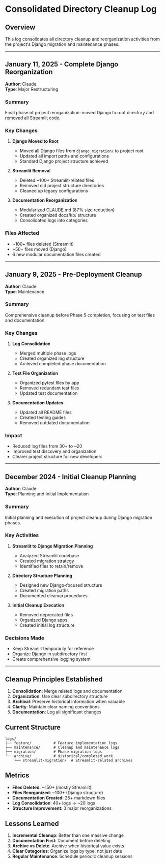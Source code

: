 # Consolidated Directory Cleanup Log

## Overview
This log consolidates all directory cleanup and reorganization activities from the project's Django migration and maintenance phases.

---

## January 11, 2025 - Complete Django Reorganization

**Author**: Claude  
**Type**: Major Restructuring

### Summary
Final phase of project reorganization: moved Django to root directory and removed all Streamlit code.

### Key Changes
1. **Django Moved to Root**
   - Moved all Django files from `django_migration/` to project root
   - Updated all import paths and configurations
   - Standard Django project structure achieved

2. **Streamlit Removal**
   - Deleted ~100+ Streamlit-related files
   - Removed old project structure directories
   - Cleaned up legacy configurations

3. **Documentation Reorganization**
   - Modularized CLAUDE.md (87% size reduction)
   - Created organized docs/kb/ structure
   - Consolidated logs into categories

### Files Affected
- ~100+ files deleted (Streamlit)
- ~50+ files moved (Django)
- 6 new modular documentation files created

---

## January 9, 2025 - Pre-Deployment Cleanup

**Author**: Claude  
**Type**: Maintenance

### Summary
Comprehensive cleanup before Phase 5 completion, focusing on test files and documentation.

### Key Changes
1. **Log Consolidation**
   - Merged multiple phase logs
   - Created organized log structure
   - Archived completed phase documentation

2. **Test File Organization**
   - Organized pytest files by app
   - Removed redundant test files
   - Updated test documentation

3. **Documentation Updates**
   - Updated all README files
   - Created testing guides
   - Removed outdated documentation

### Impact
- Reduced log files from 30+ to ~20
- Improved test discovery and organization
- Clearer project structure for new developers

---

## December 2024 - Initial Cleanup Planning

**Author**: Claude  
**Type**: Planning and Initial Implementation

### Summary
Initial planning and execution of project cleanup during Django migration phases.

### Key Activities
1. **Streamlit to Django Migration Planning**
   - Analyzed Streamlit codebase
   - Created migration strategy
   - Identified files to retain/remove

2. **Directory Structure Planning**
   - Designed new Django-focused structure
   - Created migration paths
   - Documented cleanup procedures

3. **Initial Cleanup Execution**
   - Removed deprecated files
   - Organized Django apps
   - Created initial log structure

### Decisions Made
- Keep Streamlit temporarily for reference
- Organize Django in subdirectory first
- Create comprehensive logging system

---

## Cleanup Principles Established

1. **Consolidation**: Merge related logs and documentation
2. **Organization**: Use clear subdirectory structure
3. **Archival**: Preserve historical information when valuable
4. **Clarity**: Maintain clear naming conventions
5. **Documentation**: Log all significant changes

## Current Structure

```
logs/
├── feature/          # Feature implementation logs
├── maintenance/      # Cleanup and maintenance logs
├── migration/        # Phase migration logs
└── archive/          # Historical/completed work
    └── streamlit-migration/  # Streamlit-related archives
```

## Metrics

- **Files Deleted**: ~150+ (mostly Streamlit)
- **Files Reorganized**: ~100+ (Django structure)
- **Documentation Created**: 25+ markdown files
- **Log Consolidation**: 40+ logs → ~20 logs
- **Structure Improvement**: 3 major reorganizations

## Lessons Learned

1. **Incremental Cleanup**: Better than one massive change
2. **Documentation First**: Document before deleting
3. **Archive vs Delete**: Archive when historical value exists
4. **Clear Categories**: Organize logs by type, not just date
5. **Regular Maintenance**: Schedule periodic cleanup sessions